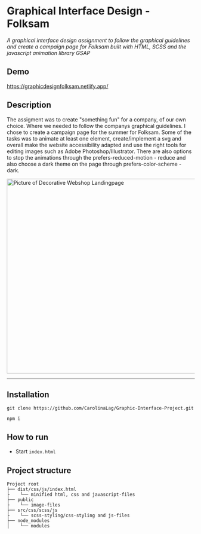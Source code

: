 # Graphical Interface Design - Folksam

_A graphical interface design assignment to follow the graphical guidelines and create a campaign page for Folksam built with HTML, SCSS and the javascript animation library GSAP_

## Demo

https://graphicdesignfolksam.netlify.app/

## Description
The assigment was to create "something fun" for a company, of our own choice. Where we needed to follow the companys graphical guidelines. I chose to create a campaign page for the summer for Folksam. 
Some of the tasks was to animate at least one element, create/implement a svg and overall make the website accessibility adapted and use the right tools for editing images such as Adobe Photoshop/Illustrator.
There are also options to stop the animations through the prefers-reduced-motion - reduce and also choose a dark theme on the page through prefers-color-scheme - dark. 

<img width="521" alt="Picture of Decorative Webshop Landingpage" src="https://user-images.githubusercontent.com/69104443/116687222-1ddb0600-a9b5-11eb-9ece-6c665463c417.png" />

---

## Installation

```
git clone https://github.com/CarolinaLag/Graphic-Interface-Project.git

npm i

```

## How to run
- Start `index.html`

## Project structure

```
Project root
├── dist/css/js/index.html
├    └── minified html, css and javascript-files
├── public
├    └── image-files
├── src/css/scss/js
├    └── scss-styling/css-styling and js-files
├── node_modules
│    └── modules
```
